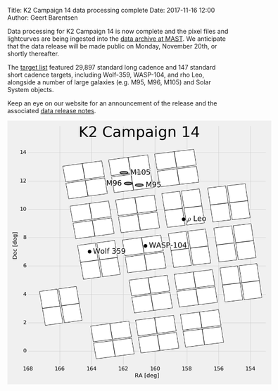 Title: K2 Campaign 14 data processing complete
Date: 2017-11-16 12:00
Author: Geert Barentsen

Data processing for K2 Campaign 14 is now complete
and the pixel files and lightcurves are being ingested
into the [data archive at MAST](http://archive.stsci.edu/k2).
We anticipate that the data release will be made public on Monday,
November 20th, or shortly thereafter.

The [target list](k2-approved-programs.html#campaign-14) featured
29,897 standard long cadence and 147 standard short cadence targets,
including Wolf-359, WASP-104, and rho Leo,
alongside a number of large galaxies (e.g. M95, M96, M105) and Solar System objects.

Keep an eye on our website for an announcement of the release
and the associated [data release notes](k2-data-release-notes.html).

<a href="images/k2/k2-c14-field.png"><img class="img-responsive" style="max-width:600px;" src="images/k2/k2-c14-field.png"></a>
